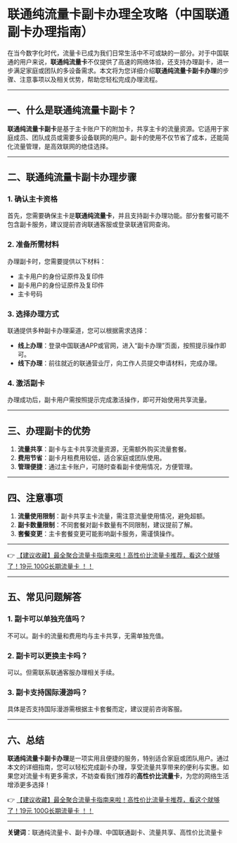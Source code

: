 # 联通纯流量卡副卡办理全攻略（中国联通副卡办理指南）

在当今数字化时代，流量卡已成为我们日常生活中不可或缺的一部分。对于中国联通的用户来说，**联通纯流量卡**不仅提供了高速的网络体验，还支持办理副卡，进一步满足家庭或团队的多设备需求。本文将为您详细介绍**联通纯流量卡副卡办理**的步骤、注意事项以及相关优势，帮助您轻松完成办理流程。

---

## 一、什么是联通纯流量卡副卡？

**联通纯流量卡副卡**是基于主卡账户下的附加卡，共享主卡的流量资源。它适用于家庭成员、团队成员或需要多设备联网的用户。副卡的使用不仅节省了成本，还能简化流量管理，是高效联网的绝佳选择。

---

## 二、联通纯流量卡副卡办理步骤

### 1. 确认主卡资格
首先，您需要确保主卡是**联通纯流量卡**，并且支持副卡办理功能。部分套餐可能不包含副卡服务，建议提前咨询联通客服或登录联通官网查询。

### 2. 准备所需材料
办理副卡时，您需要提供以下材料：
- 主卡用户的身份证原件及复印件
- 副卡用户的身份证原件及复印件
- 主卡号码

### 3. 选择办理方式
联通提供多种副卡办理渠道，您可以根据需求选择：
- **线上办理**：登录中国联通APP或官网，进入“副卡办理”页面，按照提示操作即可。
- **线下办理**：前往就近的联通营业厅，向工作人员提交申请材料，完成办理。

### 4. 激活副卡
办理成功后，副卡用户需按照提示完成激活操作，即可开始使用共享流量。

---

## 三、办理副卡的优势

1. **流量共享**：副卡与主卡共享流量资源，无需额外购买流量套餐。
2. **费用节省**：副卡月租费用较低，适合家庭或团队使用。
3. **管理便捷**：通过主卡账户，可随时查看副卡使用情况，方便管理。

---

## 四、注意事项

1. **流量使用限制**：副卡共享主卡流量，需注意流量使用情况，避免超额。
2. **副卡数量限制**：不同套餐对副卡数量有不同限制，建议提前了解。
3. **套餐变更**：主卡套餐变更可能影响副卡服务，需谨慎操作。

---

👉 [【建议收藏】最全聚合流量卡指南来啦！高性价比流量卡推荐，看这个就够了！19元 100G长期流量卡 ！！](https://bit.ly/Liuliangka)

---

## 五、常见问题解答

### 1. 副卡可以单独充值吗？
不可以。副卡的流量和费用均与主卡共享，无需单独充值。

### 2. 副卡可以更换主卡吗？
可以。但需联系联通客服办理相关手续。

### 3. 副卡支持国际漫游吗？
具体是否支持国际漫游需根据主卡套餐而定，建议提前咨询客服。

---

## 六、总结

**联通纯流量卡副卡办理**是一项实用且便捷的服务，特别适合家庭或团队用户。通过本文的详细指南，您可以轻松完成副卡办理，享受流量共享带来的便利与实惠。如果您对流量卡有更多需求，不妨查看我们推荐的**高性价比流量卡**，为您的网络生活增添更多选择！

👉 [【建议收藏】最全聚合流量卡指南来啦！高性价比流量卡推荐，看这个就够了！19元 100G长期流量卡 ！！](https://bit.ly/Liuliangka)

---

**关键词**：联通纯流量卡、副卡办理、中国联通副卡、流量共享、高性价比流量卡